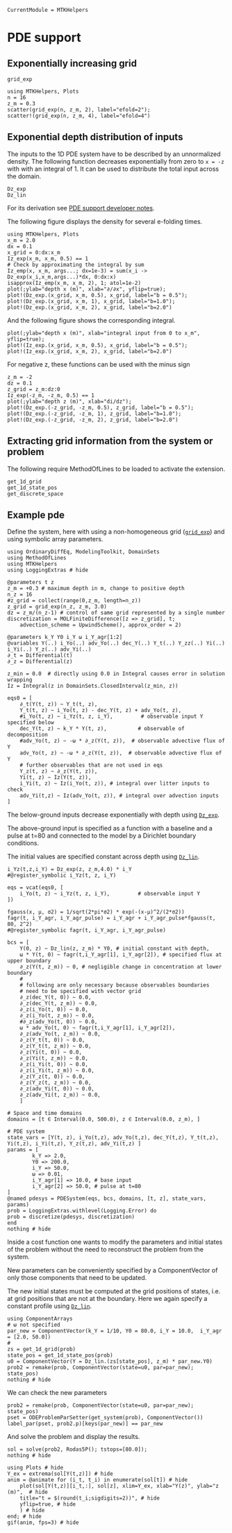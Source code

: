 ```@meta
CurrentModule = MTKHelpers
```

# PDE support

## Exponentially increasing grid

```@docs
grid_exp
```

```@example doc
using MTKHelpers, Plots
n = 16
z_m = 0.3
scatter(grid_exp(n, z_m, 2), label="efold=2");
scatter!(grid_exp(n, z_m, 4), label="efold=4") 
```


## Exponential depth distribution of inputs

The inputs to the 1D PDE system have to be described by an unnormalized density.
The following function decreases exponentially from zero to ``x = -z`` with
with an integral of 1. It can be used to distribute the total input across the domain.

```@docs
Dz_exp
Dz_lin
```

For its derivation see [PDE support developer notes](@ref).

The following figure displays the density for several e-folding times.

```@example Dz_exp
using MTKHelpers, Plots
x_m = 2.0
dx = 0.1
x_grid = 0:dx:x_m
Iz_exp(x_m, x_m, 0.5) == 1
# Check by approximating the integral by sum
Iz_emp(x, x_m, args...; dx=1e-3) = sum(x_i -> Dz_exp(x_i,x_m,args...)*dx, 0:dx:x)
isapprox(Iz_emp(x_m, x_m, 2), 1; atol=1e-2)
plot(;ylab="depth x (m)", xlab="∂/∂x", yflip=true);
plot!(Dz_exp.(x_grid, x_m, 0.5), x_grid, label="b = 0.5");
plot!(Dz_exp.(x_grid, x_m, 1), x_grid, label="b=1.0");
plot!(Dz_exp.(x_grid, x_m, 2), x_grid, label="b=2.0")
```

And the following figure shows the corresponding integral.

```@example Dz_exp
plot(;ylab="depth x (m)", xlab="integral input from 0 to x_m", yflip=true);
plot!(Iz_exp.(x_grid, x_m, 0.5), x_grid, label="b = 0.5");
plot!(Iz_exp.(x_grid, x_m, 2), x_grid, label="b=2.0")
```

For negative z, these functions can be used with the minus sign

```@example Dz_exp
z_m = -2
dz = 0.1
z_grid = z_m:dz:0
Iz_exp(-z_m, -z_m, 0.5) == 1
plot(;ylab="depth z (m)", xlab="di/dz");
plot!(Dz_exp.(-z_grid, -z_m, 0.5), z_grid, label="b = 0.5");
plot!(Dz_exp.(-z_grid, -z_m, 1), z_grid, label="b=1.0");
plot!(Dz_exp.(-z_grid, -z_m, 2), z_grid, label="b=2.0")
```
## Extracting grid information from the system or problem

The following require MethodOfLines to be loaded to activate the extension.
```@docs
get_1d_grid
get_1d_state_pos
get_discrete_space
```

## Example pde

Define the system, here with using a non-homogeneous grid ([`grid_exp`](@ref)) 
and using symbolic array parameters.

```@example pde
using OrdinaryDiffEq, ModelingToolkit, DomainSets
using MethodOfLines
using MTKHelpers
using LoggingExtras # hide

@parameters t z 
z_m = +0.3 # maximum depth in m, change to positive depth
n_z = 16
#z_grid = collect(range(0,z_m, length=n_z))
z_grid = grid_exp(n_z, z_m, 3.0) 
dz = z_m/(n_z-1) # control of same grid represented by a single number
discretization = MOLFiniteDifference([z => z_grid], t;
    advection_scheme = UpwindScheme(), approx_order = 2)

@parameters k_Y Y0 i_Y ω i_Y_agr[1:2] 
@variables Y(..) i_Yo(..) adv_Yo(..) dec_Y(..) Y_t(..) Y_zz(..) Yi(..) i_Yi(..) Y_z(..) adv_Yi(..) 
∂_t = Differential(t)
∂_z = Differential(z)

z_min = 0.0  # directly using 0.0 in Integral causes error in solution wrapping
Iz = Integral(z in DomainSets.ClosedInterval(z_min, z))

eqs0 = [
    ∂_t(Y(t, z)) ~ Y_t(t, z),
    Y_t(t, z) ~ i_Yo(t, z) - dec_Y(t, z) + adv_Yo(t, z),
    #i_Yo(t, z) ~ i_Yz(t, z, i_Y),         # observable input Y specified below
    dec_Y(t, z) ~ k_Y * Y(t, z),          # observable of decomposition 
    #adv_Yo(t, z) ~ -ω * ∂_z(Y(t, z)),  # observable advective flux of Y
    adv_Yo(t, z) ~ -ω * ∂_z(Y(t, z)),  # observable advective flux of Y
    # further observables that are not used in eqs
    Y_z(t, z) ~ ∂_z(Y(t, z)),
    Yi(t, z) ~ Iz(Y(t, z)),
    i_Yi(t, z) ~ Iz(i_Yo(t, z)), # integral over litter inputs to check
    adv_Yi(t,z) ~ Iz(adv_Yo(t, z)), # integral over advection inputs
]
```
The below-ground inputs decrease exponentially with depth using [`Dz_exp`](@ref).

The above-ground input is specified as a function with a baseline and
a pulse at t=80 and connected to the model by a Dirichlet boundary conditions.

The initial values are specified constant across depth using [`Dz_lin`](@ref).

```@example pde; output=false
i_Yz(t,z,i_Y) = Dz_exp(z, z_m,4.0) * i_Y  
#@register_symbolic i_Yz(t, z, i_Y)

eqs = vcat(eqs0, [
    i_Yo(t, z) ~ i_Yz(t, z, i_Y),         # observable input Y
])

fgauss(x, μ, σ2) = 1/sqrt(2*pi*σ2) * exp(-(x-μ)^2/(2*σ2))
fagr(t, i_Y_agr, i_Y_agr_pulse) = i_Y_agr + i_Y_agr_pulse*fgauss(t, 80, 2^2)
#@register_symbolic fagr(t, i_Y_agr, i_Y_agr_pulse)

bcs = [
    Y(0, z) ~ Dz_lin(z, z_m) * Y0, # initial constant with depth,
    ω * Y(t, 0) ~ fagr(t,i_Y_agr[1], i_Y_agr[2]), # specified flux at upper boundary
    ∂_z(Y(t, z_m)) ~ 0, # negligible change in concentration at lower boundary
    #
    # following are only necessary because observables boundaries 
    # need to be specified with vector grid
    ∂_z(dec_Y(t, 0)) ~ 0.0, 
    ∂_z(dec_Y(t, z_m)) ~ 0.0, 
    ∂_z(i_Yo(t, 0)) ~ 0.0, 
    ∂_z(i_Yo(t, z_m)) ~ 0.0, 
    #∂_z(adv_Yo(t, 0)) ~ 0.0, 
    ω * adv_Yo(t, 0) ~ fagr(t,i_Y_agr[1], i_Y_agr[2]), 
    ∂_z(adv_Yo(t, z_m)) ~ 0.0, 
    ∂_z(Y_t(t, 0)) ~ 0.0, 
    ∂_z(Y_t(t, z_m)) ~ 0.0, 
    ∂_z(Yi(t, 0)) ~ 0.0, 
    ∂_z(Yi(t, z_m)) ~ 0.0, 
    ∂_z(i_Yi(t, 0)) ~ 0.0, 
    ∂_z(i_Yi(t, z_m)) ~ 0.0, 
    ∂_z(Y_z(t, 0)) ~ 0.0, 
    ∂_z(Y_z(t, z_m)) ~ 0.0, 
    ∂_z(adv_Yi(t, 0)) ~ 0.0, 
    ∂_z(adv_Yi(t, z_m)) ~ 0.0, 
    ]

# Space and time domains
domains = [t ∈ Interval(0.0, 500.0), z ∈ Interval(0.0, z_m), ]

# PDE system
state_vars = [Y(t, z), i_Yo(t,z), adv_Yo(t,z), dec_Y(t,z), Y_t(t,z), Yi(t,z), i_Yi(t,z), Y_z(t,z), adv_Yi(t,z) ]
params = [
        k_Y => 2.0,
        Y0 => 200.0,
        i_Y => 50.0,
        ω => 0.01,
        i_Y_agr[1] => 10.0, # base input
        i_Y_agr[2] => 50.0, # pulse at t=80       
]
@named pdesys = PDESystem(eqs, bcs, domains, [t, z], state_vars, params)
prob = LoggingExtras.withlevel(Logging.Error) do 
prob = discretize(pdesys, discretization) 
end 
nothing # hide
```

Inside a cost function one wants to modify the parameters and initial states
of the problem without the need to reconstruct the problem from the system.

New parameters can be conveniently specified by a ComponentVector of only
those components that need to be updated.

The new initial states must be computed at the grid positions of states, i.e.
at grid positions that are not at the boundary. Here we again
specify a constant profile using [`Dz_lin`](@ref).

```@example pde
using ComponentArrays
# ω not specified
par_new = ComponentVector(k_Y = 1/10, Y0 = 80.0, i_Y = 10.0,  i_Y_agr = [2.0, 50.0]) 
#
zs = get_1d_grid(prob)
state_pos = get_1d_state_pos(prob)
u0 = ComponentVector(Y = Dz_lin.(zs[state_pos], z_m) * par_new.Y0)
prob2 = remake(prob, ComponentVector(state=u0, par=par_new); state_pos)
nothing # hide
```

We can check the new parameters

```@example pde
prob2 = remake(prob, ComponentVector(state=u0, par=par_new); state_pos)
pset = ODEProblemParSetter(get_system(prob), ComponentVector())
label_par(pset, prob2.p)[keys(par_new)] == par_new
```

And solve the problem and display the results.
```@example pde
sol = solve(prob2, Rodas5P(); tstops=[80.0]); 
nothing # hide
```

```@example pde
using Plots # hide
Y_ex = extrema(sol[Y(t,z)]) # hide
anim = @animate for (i_t, t_i) in enumerate(sol[t]) # hide
    plot(sol[Y(t,z)][i_t,:], sol[z], xlim=Y_ex, xlab="Y(z)", ylab="z (m)",  # hide
    title="t = $(round(t_i;sigdigits=2))", # hide
    yflip=true, # hide
    ) # hide
end; # hide
gif(anim, fps=3) # hide
```
